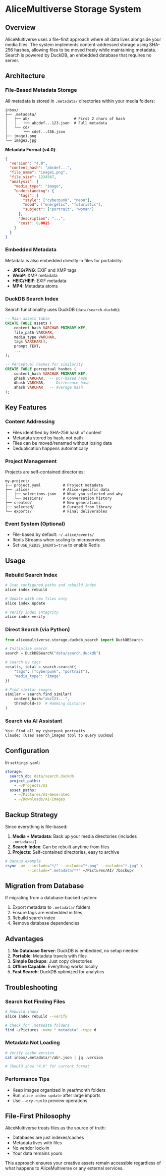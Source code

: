 # AliceMultiverse Storage System

## Overview

AliceMultiverse uses a file-first approach where all data lives alongside your media files. The system implements content-addressed storage using SHA-256 hashes, allowing files to be moved freely while maintaining metadata. Search is powered by DuckDB, an embedded database that requires no server.

## Architecture

### File-Based Metadata Storage

All metadata is stored in `.metadata/` directories within your media folders:

```
inbox/
├── .metadata/
│   ├── ab/                    # First 2 chars of hash
│   │   └── abcdef...123.json  # Full metadata
│   └── cd/
│       └── cdef...456.json
├── image1.png
└── image2.jpg
```

**Metadata Format (v4.0)**:
```json
{
  "version": "4.0",
  "content_hash": "abcdef...",
  "file_name": "image1.png",
  "file_size": 1234567,
  "analysis": {
    "media_type": "image",
    "understanding": {
      "tags": {
        "style": ["cyberpunk", "neon"],
        "mood": ["energetic", "futuristic"],
        "subject": ["portrait", "woman"]
      },
      "description": "...",
      "cost": 0.0025
    }
  }
}
```

### Embedded Metadata

Metadata is also embedded directly in files for portability:
- **JPEG/PNG**: EXIF and XMP tags
- **WebP**: XMP metadata
- **HEIC/HEIF**: EXIF metadata
- **MP4**: Metadata atoms

### DuckDB Search Index

Search functionality uses DuckDB (`data/search.duckdb`):

```sql
-- Main assets table
CREATE TABLE assets (
    content_hash VARCHAR PRIMARY KEY,
    file_path VARCHAR,
    media_type VARCHAR,
    tags VARCHAR[],
    prompt TEXT,
    ...
);

-- Perceptual hashes for similarity
CREATE TABLE perceptual_hashes (
    content_hash VARCHAR PRIMARY KEY,
    phash VARCHAR,  -- DCT-based hash
    dhash VARCHAR,  -- Difference hash
    ahash VARCHAR   -- Average hash
);
```

## Key Features

### Content Addressing
- Files identified by SHA-256 hash of content
- Metadata stored by hash, not path
- Files can be moved/renamed without losing data
- Deduplication happens automatically

### Project Management
Projects are self-contained directories:
```
my-project/
├── project.yaml          # Project metadata
├── .alice/               # Alice-specific data
│   ├── selections.json   # What you selected and why
│   └── sessions/         # Conversation history
├── created/              # New generations
├── selected/             # Curated from library
└── exports/              # Final deliverables
```

### Event System (Optional)
- File-based by default: `~/.alice/events/`
- Redis Streams when scaling to microservices
- Set `USE_REDIS_EVENTS=true` to enable Redis

## Usage

### Rebuild Search Index
```bash
# Scan configured paths and rebuild index
alice index rebuild

# Update with new files only
alice index update

# Verify index integrity
alice index verify
```

### Direct Search (via Python)
```python
from alicemultiverse.storage.duckdb_search import DuckDBSearch

# Initialize search
search = DuckDBSearch("data/search.duckdb")

# Search by tags
results, total = search.search({
    "tags": ["cyberpunk", "portrait"],
    "media_type": "image"
})

# Find similar images
similar = search.find_similar(
    content_hash="abc123...",
    threshold=10  # Hamming distance
)
```

### Search via AI Assistant
```
You: Find all my cyberpunk portraits
Claude: [Uses search_images tool to query DuckDB]
```

## Configuration

In `settings.yaml`:
```yaml
storage:
  search_db: data/search.duckdb
  project_paths:
    - ~/Projects/AI
  asset_paths:
    - ~/Pictures/AI-Generated
    - ~/Downloads/AI-Images
```

## Backup Strategy

Since everything is file-based:

1. **Media + Metadata**: Back up your media directories (includes `.metadata/`)
2. **Search Index**: Can be rebuilt anytime from files
3. **Projects**: Self-contained directories, easy to archive

```bash
# Backup example
rsync -av --include="*/" --include="*.png" --include="*.jpg" \
          --include=".metadata/**" ~/Pictures/AI/ /backup/
```

## Migration from Database

If migrating from a database-backed system:

1. Export metadata to `.metadata/` folders
2. Ensure tags are embedded in files
3. Rebuild search index
4. Remove database dependencies

## Advantages

1. **No Database Server**: DuckDB is embedded, no setup needed
2. **Portable**: Metadata travels with files
3. **Simple Backups**: Just copy directories
4. **Offline Capable**: Everything works locally
5. **Fast Search**: DuckDB optimized for analytics

## Troubleshooting

### Search Not Finding Files
```bash
# Rebuild index
alice index rebuild --verify

# Check for .metadata folders
find ~/Pictures -name ".metadata" -type d
```

### Metadata Not Loading
```bash
# Verify cache version
cat inbox/.metadata/*/ab*.json | jq .version

# Should show "4.0" for current format
```

### Performance Tips
- Keep images organized in year/month folders
- Run `alice index update` after large imports
- Use `--dry-run` to preview operations

## File-First Philosophy

AliceMultiverse treats files as the source of truth:
- Databases are just indexes/caches
- Metadata lives with files
- No vendor lock-in
- Your data remains yours

This approach ensures your creative assets remain accessible regardless of what happens to AliceMultiverse or any external services.